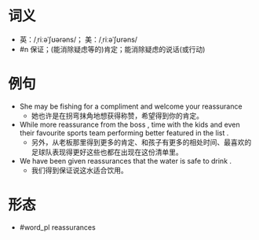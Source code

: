 # 词义
- 英：/ˌriːəˈʃʊərəns/； 美：/ˌriːəˈʃʊrəns/
- #n 保证；(能消除疑虑等的)肯定；能消除疑虑的说话(或行动)
# 例句
- She may be fishing for a compliment and welcome your reassurance
	- 她也许是在拐弯抹角地想获得称赞，希望得到你的肯定。
- While more reassurance from the boss , time with the kids and even their favourite sports team performing better featured in the list .
	- 另外，从老板那里得到更多的肯定、和孩子有更多的相处时间、最喜欢的足球队表现得更好这些也都在出现在这份清单里。
- We have been given reassurances that the water is safe to drink .
	- 我们得到保证说这水适合饮用。
# 形态
- #word_pl reassurances
